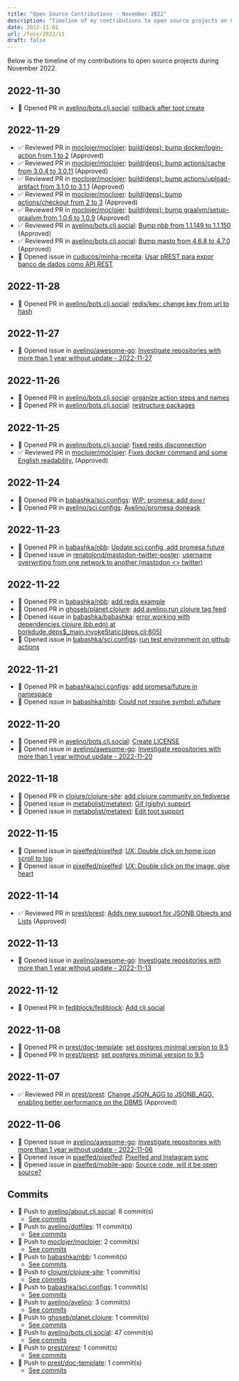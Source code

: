 ```yaml
---
title: "Open Source Contributions - November 2022"
description: "Timeline of my contributions to open source projects on GitHub during November 2022."
date: 2022-11-01
url: /foss/2022/11
draft: false
---
```


Below is the timeline of my contributions to open source projects during November 2022.

## 2022-11-30

- 🔀 Opened PR in [avelino/bots.clj.social](https://github.com/avelino/bots.clj.social): [rollback after toot create](https://github.com/avelino/bots.clj.social/pull/8)

## 2022-11-29

- ✅ Reviewed PR in [moclojer/moclojer](https://github.com/moclojer/moclojer): [build(deps): bump docker/login-action from 1 to 2](https://github.com/moclojer/moclojer/pull/78#pullrequestreview-1197391357) (Approved)
- ✅ Reviewed PR in [moclojer/moclojer](https://github.com/moclojer/moclojer): [build(deps): bump actions/cache from 3.0.4 to 3.0.11](https://github.com/moclojer/moclojer/pull/80#pullrequestreview-1197390619) (Approved)
- ✅ Reviewed PR in [moclojer/moclojer](https://github.com/moclojer/moclojer): [build(deps): bump actions/upload-artifact from 3.1.0 to 3.1.1](https://github.com/moclojer/moclojer/pull/81#pullrequestreview-1197389608) (Approved)
- ✅ Reviewed PR in [moclojer/moclojer](https://github.com/moclojer/moclojer): [build(deps): bump actions/checkout from 2 to 3](https://github.com/moclojer/moclojer/pull/79#pullrequestreview-1197388168) (Approved)
- ✅ Reviewed PR in [moclojer/moclojer](https://github.com/moclojer/moclojer): [build(deps): bump graalvm/setup-graalvm from 1.0.6 to 1.0.9](https://github.com/moclojer/moclojer/pull/77#pullrequestreview-1197387182) (Approved)
- ✅ Reviewed PR in [avelino/bots.clj.social](https://github.com/avelino/bots.clj.social): [Bump nbb from 1.1.149 to 1.1.150](https://github.com/avelino/bots.clj.social/pull/7#pullrequestreview-1197479352) (Approved)
- ✅ Reviewed PR in [avelino/bots.clj.social](https://github.com/avelino/bots.clj.social): [Bump masto from 4.6.8 to 4.7.0](https://github.com/avelino/bots.clj.social/pull/6#pullrequestreview-1197478928) (Approved)
- 🐛 Opened issue in [cuducos/minha-receita](https://github.com/cuducos/minha-receita): [Usar pREST para expor banco de dados como API REST](https://github.com/cuducos/minha-receita/issues/167)

## 2022-11-28

- 🔀 Opened PR in [avelino/bots.clj.social](https://github.com/avelino/bots.clj.social): [redis/key: change key from url to hash](https://github.com/avelino/bots.clj.social/pull/5)

## 2022-11-27

- 🐛 Opened issue in [avelino/awesome-go](https://github.com/avelino/awesome-go): [Investigate repositories with more than 1 year without update - 2022-11-27](https://github.com/avelino/awesome-go/issues/4617)

## 2022-11-26

- 🔀 Opened PR in [avelino/bots.clj.social](https://github.com/avelino/bots.clj.social): [organize action steps and names](https://github.com/avelino/bots.clj.social/pull/4)
- 🔀 Opened PR in [avelino/bots.clj.social](https://github.com/avelino/bots.clj.social): [restructure packages](https://github.com/avelino/bots.clj.social/pull/3)

## 2022-11-25

- 🔀 Opened PR in [avelino/bots.clj.social](https://github.com/avelino/bots.clj.social): [fixed redis disconnection](https://github.com/avelino/bots.clj.social/pull/2)
- ✅ Reviewed PR in [moclojer/moclojer](https://github.com/moclojer/moclojer): [Fixes docker command and some English readability.](https://github.com/moclojer/moclojer/pull/76#pullrequestreview-1193724825) (Approved)

## 2022-11-24

- 🔀 Opened PR in [babashka/sci.configs](https://github.com/babashka/sci.configs): [WIP: promesa: add `done?`](https://github.com/babashka/sci.configs/pull/16)
- 🔀 Opened PR in [avelino/sci.configs](https://github.com/avelino/sci.configs): [Avelino/promesa doneask](https://github.com/avelino/sci.configs/pull/1)

## 2022-11-23

- 🔀 Opened PR in [babashka/nbb](https://github.com/babashka/nbb): [Update sci.config, add promesa future](https://github.com/babashka/nbb/pull/284)
- 🐛 Opened issue in [renatolond/mastodon-twitter-poster](https://github.com/renatolond/mastodon-twitter-poster): [username overwriting from one network to another (mastodon <> twitter)](https://github.com/renatolond/mastodon-twitter-poster/issues/884)

## 2022-11-22

- 🔀 Opened PR in [babashka/nbb](https://github.com/babashka/nbb): [add redis example](https://github.com/babashka/nbb/pull/283)
- 🔀 Opened PR in [ghoseb/planet.clojure](https://github.com/ghoseb/planet.clojure): [add avelino.run clojure tag feed](https://github.com/ghoseb/planet.clojure/pull/342)
- 🐛 Opened issue in [babashka/babashka](https://github.com/babashka/babashka): [error working with dependencies clojure (bb.edn) at borkdude.deps$_main.invokeStatic(deps.clj:805)](https://github.com/babashka/babashka/issues/1425)
- 🐛 Opened issue in [babashka/sci.configs](https://github.com/babashka/sci.configs): [run test environment on github actions](https://github.com/babashka/sci.configs/issues/14)

## 2022-11-21

- 🔀 Opened PR in [babashka/sci.configs](https://github.com/babashka/sci.configs): [add promesa/future in namespace](https://github.com/babashka/sci.configs/pull/13)
- 🐛 Opened issue in [babashka/nbb](https://github.com/babashka/nbb): [Could not resolve symbol: p/future](https://github.com/babashka/nbb/issues/282)

## 2022-11-20

- 🔀 Opened PR in [avelino/bots.clj.social](https://github.com/avelino/bots.clj.social): [Create LICENSE](https://github.com/avelino/bots.clj.social/pull/1)
- 🐛 Opened issue in [avelino/awesome-go](https://github.com/avelino/awesome-go): [Investigate repositories with more than 1 year without update - 2022-11-20](https://github.com/avelino/awesome-go/issues/4607)

## 2022-11-18

- 🔀 Opened PR in [clojure/clojure-site](https://github.com/clojure/clojure-site): [add clojure community on fediverse](https://github.com/clojure/clojure-site/pull/618)
- 🐛 Opened issue in [metabolist/metatext](https://github.com/metabolist/metatext): [Gif (giphy) support ](https://github.com/metabolist/metatext/issues/193)
- 🐛 Opened issue in [metabolist/metatext](https://github.com/metabolist/metatext): [Edit toot support](https://github.com/metabolist/metatext/issues/192)

## 2022-11-15

- 🐛 Opened issue in [pixelfed/pixelfed](https://github.com/pixelfed/pixelfed): [UX: Double click on home icon scroll to top](https://github.com/pixelfed/pixelfed/issues/3777)
- 🐛 Opened issue in [pixelfed/pixelfed](https://github.com/pixelfed/pixelfed): [UX: Double click on the image, give heart](https://github.com/pixelfed/pixelfed/issues/3776)

## 2022-11-14

- ✅ Reviewed PR in [prest/prest](https://github.com/prest/prest): [Adds new support for JSONB Objects and Lists](https://github.com/prest/prest/pull/740#pullrequestreview-1179173530) (Approved)

## 2022-11-13

- 🐛 Opened issue in [avelino/awesome-go](https://github.com/avelino/awesome-go): [Investigate repositories with more than 1 year without update - 2022-11-13](https://github.com/avelino/awesome-go/issues/4600)

## 2022-11-12

- 🔀 Opened PR in [fediblock/fediblock](https://github.com/fediblock/fediblock): [Add clj.social](https://github.com/fediblock/fediblock/pull/1)

## 2022-11-08

- 🔀 Opened PR in [prest/doc-template](https://github.com/prest/doc-template): [set postgres minimal version to 9.5](https://github.com/prest/doc-template/pull/45)
- 🔀 Opened PR in [prest/prest](https://github.com/prest/prest): [set postgres minimal version to 9.5](https://github.com/prest/prest/pull/735)

## 2022-11-07

- ✅ Reviewed PR in [prest/prest](https://github.com/prest/prest): [Change JSON_AGG to JSONB_AGG, enabling better performance on the DBMS](https://github.com/prest/prest/pull/733#pullrequestreview-1170515050) (Approved)

## 2022-11-06

- 🐛 Opened issue in [avelino/awesome-go](https://github.com/avelino/awesome-go): [Investigate repositories with more than 1 year without update - 2022-11-06](https://github.com/avelino/awesome-go/issues/4593)
- 🐛 Opened issue in [pixelfed/pixelfed](https://github.com/pixelfed/pixelfed): [Pixelfed and Instagram sync](https://github.com/pixelfed/pixelfed/issues/3724)
- 🐛 Opened issue in [pixelfed/mobile-app](https://github.com/pixelfed/mobile-app): [Source code, will it be open source?](https://github.com/pixelfed/mobile-app/issues/31)

## Commits

- 🔨 Push to [avelino/about.clj.social](https://github.com/avelino/about.clj.social): 8 commit(s)
  - [See commits](https://github.com/avelino/about.clj.social/commits?author=avelino&since=2022-11-01T00:00:00Z&until=2022-11-30T23:59:59Z)
- 🔨 Push to [avelino/dotfiles](https://github.com/avelino/dotfiles): 11 commit(s)
  - [See commits](https://github.com/avelino/dotfiles/commits?author=avelino&since=2022-11-01T00:00:00Z&until=2022-11-30T23:59:59Z)
- 🔨 Push to [moclojer/moclojer](https://github.com/moclojer/moclojer): 2 commit(s)
  - [See commits](https://github.com/moclojer/moclojer/commits?author=avelino&since=2022-11-01T00:00:00Z&until=2022-11-30T23:59:59Z)
- 🔨 Push to [babashka/nbb](https://github.com/babashka/nbb): 1 commit(s)
  - [See commits](https://github.com/babashka/nbb/commits?author=avelino&since=2022-11-01T00:00:00Z&until=2022-11-30T23:59:59Z)
- 🔨 Push to [clojure/clojure-site](https://github.com/clojure/clojure-site): 1 commit(s)
  - [See commits](https://github.com/clojure/clojure-site/commits?author=avelino&since=2022-11-01T00:00:00Z&until=2022-11-30T23:59:59Z)
- 🔨 Push to [babashka/sci.configs](https://github.com/babashka/sci.configs): 1 commit(s)
  - [See commits](https://github.com/babashka/sci.configs/commits?author=avelino&since=2022-11-01T00:00:00Z&until=2022-11-30T23:59:59Z)
- 🔨 Push to [avelino/avelino](https://github.com/avelino/avelino): 3 commit(s)
  - [See commits](https://github.com/avelino/avelino/commits?author=avelino&since=2022-11-01T00:00:00Z&until=2022-11-30T23:59:59Z)
- 🔨 Push to [ghoseb/planet.clojure](https://github.com/ghoseb/planet.clojure): 1 commit(s)
  - [See commits](https://github.com/ghoseb/planet.clojure/commits?author=avelino&since=2022-11-01T00:00:00Z&until=2022-11-30T23:59:59Z)
- 🔨 Push to [avelino/bots.clj.social](https://github.com/avelino/bots.clj.social): 47 commit(s)
  - [See commits](https://github.com/avelino/bots.clj.social/commits?author=avelino&since=2022-11-01T00:00:00Z&until=2022-11-30T23:59:59Z)
- 🔨 Push to [prest/prest](https://github.com/prest/prest): 1 commit(s)
  - [See commits](https://github.com/prest/prest/commits?author=avelino&since=2022-11-01T00:00:00Z&until=2022-11-30T23:59:59Z)
- 🔨 Push to [prest/doc-template](https://github.com/prest/doc-template): 1 commit(s)
  - [See commits](https://github.com/prest/doc-template/commits?author=avelino&since=2022-11-01T00:00:00Z&until=2022-11-30T23:59:59Z)

